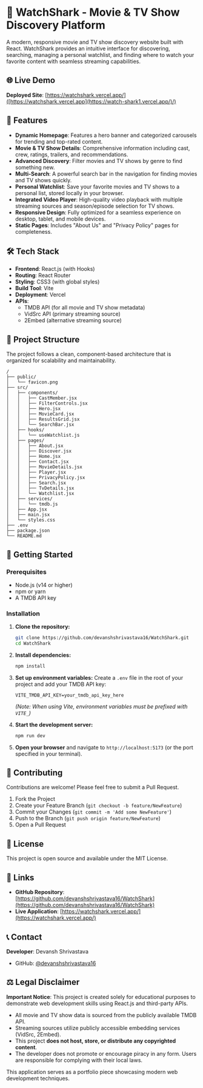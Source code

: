 # 🦈 WatchShark - Movie & TV Show Discovery Platform

A modern, responsive movie and TV show discovery website built with React. WatchShark provides an intuitive interface for discovering, searching, managing a personal watchlist, and finding where to watch your favorite content with seamless streaming capabilities.

## 🌐 Live Demo

**Deployed Site**: [https://watchshark.vercel.app/]([https://watchshark.vercel.app](https://watch-shark1.vercel.app/)/)

## 📱 Features

- **Dynamic Homepage**: Features a hero banner and categorized carousels for trending and top-rated content.
- **Movie & TV Show Details**: Comprehensive information including cast, crew, ratings, trailers, and recommendations.
- **Advanced Discovery**: Filter movies and TV shows by genre to find something new.
- **Multi-Search**: A powerful search bar in the navigation for finding movies and TV shows quickly.
- **Personal Watchlist**: Save your favorite movies and TV shows to a personal list, stored locally in your browser.
- **Integrated Video Player**: High-quality video playback with multiple streaming sources and season/episode selection for TV shows.
- **Responsive Design**: Fully optimized for a seamless experience on desktop, tablet, and mobile devices.
- **Static Pages**: Includes "About Us" and "Privacy Policy" pages for completeness.

## 🛠️ Tech Stack

- **Frontend**: React.js (with Hooks)
- **Routing**: React Router
- **Styling**: CSS3 (with global styles)
- **Build Tool**: Vite
- **Deployment**: Vercel
- **APIs**:
  - TMDB API (for all movie and TV show metadata)
  - VidSrc API (primary streaming source)
  - 2Embed (alternative streaming source)

## 📁 Project Structure

The project follows a clean, component-based architecture that is organized for scalability and maintainability.

```
/
├── public/
│   └── favicon.png
├── src/
│   ├── components/
│   │   ├── CastMember.jsx
│   │   ├── FilterControls.jsx
│   │   ├── Hero.jsx
│   │   ├── MovieCard.jsx
│   │   ├── ResultsGrid.jsx
│   │   └── SearchBar.jsx
│   ├── hooks/
│   │   └── useWatchlist.js
│   ├── pages/
│   │   ├── About.jsx
│   │   ├── Discover.jsx
│   │   ├── Home.jsx
│   │   ├── Contact.jsx
│   │   ├── MovieDetails.jsx
│   │   ├── Player.jsx
│   │   ├── PrivacyPolicy.jsx
│   │   ├── Search.jsx
│   │   ├── TvDetails.jsx
│   │   └── Watchlist.jsx
│   ├── services/
│   │   └── tmdb.js
│   ├── App.jsx
│   ├── main.jsx
│   └── styles.css
├── .env
├── package.json
└── README.md
```

## 🚀 Getting Started

### Prerequisites

- Node.js (v14 or higher)
- npm or yarn
- A TMDB API key

### Installation

1. **Clone the repository:**

   ```bash
   git clone https://github.com/devanshshrivastava16/WatchShark.git
   cd WatchShark
   ```

2. **Install dependencies:**

   ```bash
   npm install
   ```

3. **Set up environment variables:**
   Create a `.env` file in the root of your project and add your TMDB API key:

   ```env
   VITE_TMDB_API_KEY=your_tmdb_api_key_here
   ```

   _(Note: When using Vite, environment variables must be prefixed with `VITE_`)_

4. **Start the development server:**

   ```bash
   npm run dev
   ```

5. **Open your browser** and navigate to `http://localhost:5173` (or the port specified in your terminal).

## 🤝 Contributing

Contributions are welcome! Please feel free to submit a Pull Request.

1. Fork the Project
2. Create your Feature Branch (`git checkout -b feature/NewFeature`)
3. Commit your Changes (`git commit -m 'Add some NewFeature'`)
4. Push to the Branch (`git push origin feature/NewFeature`)
5. Open a Pull Request

## 📜 License

This project is open source and available under the MIT License.

## 🔗 Links

- **GitHub Repository**: [https://github.com/devanshshrivastava16/WatchShark](https://github.com/devanshshrivastava16/WatchShark)
- **Live Application**: [https://watchshark.vercel.app/](https://watchshark.vercel.app/)

## 📞 Contact

**Developer**: Devansh Shrivastava

- GitHub: [@devanshshrivastava16](https://github.com/devanshshrivastava16)

## ⚖️ Legal Disclaimer

**Important Notice**: This project is created solely for educational purposes to demonstrate web development skills using React.js and third-party APIs.

- All movie and TV show data is sourced from the publicly available TMDB API.
- Streaming sources utilize publicly accessible embedding services (VidSrc, 2Embed).
- This project **does not host, store, or distribute any copyrighted content**.
- The developer does not promote or encourage piracy in any form. Users are responsible for complying with their local laws.

This application serves as a portfolio piece showcasing modern web development techniques.
